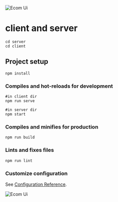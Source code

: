![Ecom Ui](https://cdn.dribbble.com/users/5675139/screenshots/15610411/media/3c43c3e8a1db21d0fb4469bf4d711111.jpg?compress=1&resize=800x600)
# client and server

```
cd server
cd client
```

## Project setup
```
npm install
```

### Compiles and hot-reloads for development
```
#in client dir
npm run serve

#in server dir
npm start
```

### Compiles and minifies for production
```
npm run build
```

### Lints and fixes files
```
npm run lint
```

### Customize configuration
See [Configuration Reference](https://cli.vuejs.org/config/).

![Ecom Ui](https://cdn.dribbble.com/users/5675139/screenshots/15610411/media/3c43c3e8a1db21d0fb4469bf4d711111.jpg?compress=1&resize=800x600)
